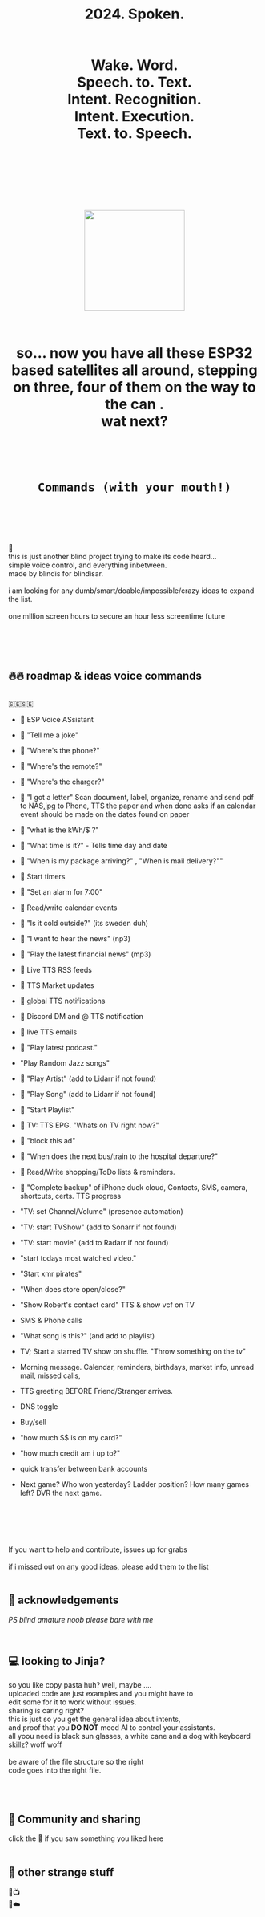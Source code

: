 
<h1 align="center">
<br>
2024. Spoken.
<br>
<br><br>
Wake. Word.<br>
Speech. to. Text.<br>
Intent. Recognition. <br>
Intent. Execution.<br>
Text. to. Speech.<br>
<br><br><br><br>
<img src="https://github.com/pungkula1337anka/Voice-Stuff/assets/105579081/b5cefe6b-7976-4aa5-b35c-28bc62fa4c82" width="200" height="200"  />
<br><br><br>
so... now you have all these ESP32 based satellites all around, stepping on three, four of them on the way to the can .<br>
wat next?<br>

</h1>
<h1 align="center">
  <br>

    Commands (with your mouth!)
<br>
</h1>
<br>🦆<br>
this is just another blind project trying to make its code heard...<br>
simple voice control, and everything inbetween.<br>
made by blindis for blindisar.<br>
<br>i am looking for any dumb/smart/doable/impossible/crazy ideas to expand the list.<br> <br> 
one million screen hours to secure an hour less screentime future<br>
<br>

<br>
<br><br>


## 🔥🔥 roadmap & ideas voice commands 


<br>
🇸🇪🇸🇪<br>

- 🚀  ESP Voice ASsistant<br>

- 🚀  "Tell me a joke"<br>

- 🚀  "Where's the phone?"<br>

- 🚀  "Where's the remote?"<br>

- 🚀  "Where's the charger?"<br>

- 🚀  "I got a letter" Scan document, label, organize, rename and send pdf to NAS,jpg to Phone, TTS the paper and when done asks if an calendar event should be made on the dates found on paper <br>

- 🚀  "what is the kWh/$ ?" <br>

- 🚀  "What time is it?" - Tells time day and date <br>

- 🚀  "When is my package arriving?" , "When is mail delivery?"" <br>

- 🚀  Start timers <br>

- 🚀  "Set an alarm for 7:00" <br>

- 🚀  Read/write calendar events <br>

- 🚀  "Is it cold outside?" (its sweden duh) <br>

- 🚀  "I want to hear the news" (np3) <br>

- 🚀  "Play the latest financial news" (mp3) <br>

- 🚀  Live TTS RSS feeds <br>

- 🚀  TTS Market updates <br>

- 🚀  global TTS notifications<br>

- 🚀  Discord DM and @ TTS notification <br>

- 🚀  live TTS emails<br>

- 🚀  "Play latest podcast." <br>

-   "Play Random Jazz songs"<br>

- 🚀  "Play Artist" (add to Lidarr if not found)<br>

- 🚀  "Play Song" (add to Lidarr if not found)<br>

- 🚀  "Start Playlist"<br>

- 🚀  TV: TTS EPG. "Whats on TV right now?"<br>

- 🚀  "block this ad"<br>

- 🚀  "When does the next bus/train to the hospital departure?"<br>

- 🚀  Read/Write shopping/ToDo lists & reminders.<br>

- 🚀  "Complete backup" of iPhone duck cloud, Contacts, SMS, camera, shortcuts, certs. TTS progress <br>

-   "TV: set Channel/Volume" (presence automation)<br>

-   "TV: start TVShow" (add to Sonarr if not found)<br>

-   "TV: start movie" (add to Radarr if not found)<br>

-   "start todays most  watched video."<br>

-   "Start xmr pirates"<br>

-   "When does store open/close?"<br>

-   "Show Robert's contact card"  TTS & show vcf on TV <br>

-   SMS & Phone calls<br>

-   "What song is this?" (and add to playlist)<br>

-   TV; Start a starred TV show on shuffle. "Throw something on the tv"<br>

-   Morning message. Calendar, reminders, birthdays, market info, unread mail, missed calls,<br>

-   TTS greeting BEFORE Friend/Stranger arrives. <br>

-   DNS toggle <br>

-   Buy/sell<br>

-   "how much $$ is on my card?" <br>

-   "how much credit am i up to?"<br>

-   quick transfer between bank accounts <br>

-   Next game? Who won yesterday? Ladder position? How many games left? DVR the next game.<br>


<br><br><br><br>

If you want to help and contribute, issues up for grabs<br>
<br>
if i missed out on any good ideas, please add them to the list<br>
<br>

## 🙇 acknowledgements<br>


*PS blind amature noob please bare with me* <br>

<br>


## 💻 looking to Jinja? <br>

so you like copy pasta huh? well, maybe ....<br>
uploaded code are just examples and you might have to<br> 
edit some for it to work without issues. <br>
sharing is caring right? <br>
this is just so you get the general idea about intents,<br>
and proof that you **DO NOT** meed AI to control your assistants. <br>
all yoou need is black sun glasses, a white cane and a dog with keyboard skillz? woff woff<br> 
 <br>
be aware of the file structure so the right<br>
code goes into the right file.<br>

<br><br>


## 🔗 Community and sharing<br>


click the 🦆 if you saw something you liked here
<br><br>


## 🔗 other strange stuff<br>


🦆📺<br>
🦆☁️<br><br>




